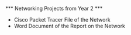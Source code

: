 *** Networking Projects from Year 2 ***

- Cisco Packet Tracer File of the Network
- Word Document of the Report on the Network
